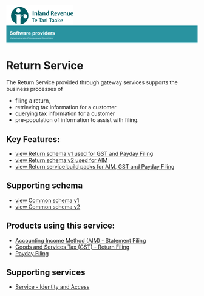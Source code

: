 ![IRD logo](../Images/IRlogo.gif)
![Software Dev](../Images/SoftwareDev.png)

Return Service
=======================================

The Return Service provided through gateway services supports the business processes of 
* filing a return, 
* retrieving tax information for a customer
* querying tax information for a customer
* pre-population of information to assist with filing. 

Key Features:
-------------

* [view Return schema v1 used for GST and Payday Filing](Latest/ReturnCommon.v1.xsd)
* [view Return schema v2 used for AIM](Latest/ReturnCommon.v2.xsd)
* [view Return service build packs for AIM, GST and Payday Filing](Latest/)

Supporting schema
-------------
* [view Common schema v1](../Schema%20-%20Common/Common.v1.xsd)
* [view Common schema v2](../Schema%20-%20Common/Common.v2.xsd)

Products using this service:
-------------
* [Accounting Income Method (AIM) - Statement Filing](../Product%20-%20AIM)
* [Goods and Services Tax (GST) - Return Filing](../Product%20-%20GST)
* [Payday Filing](../Product%20-%20Payday%20Filing)

Supporting services
-------------
* [Service - Identity and Access](../Service%20-%20Identity%20and%20Access/Latest/)
